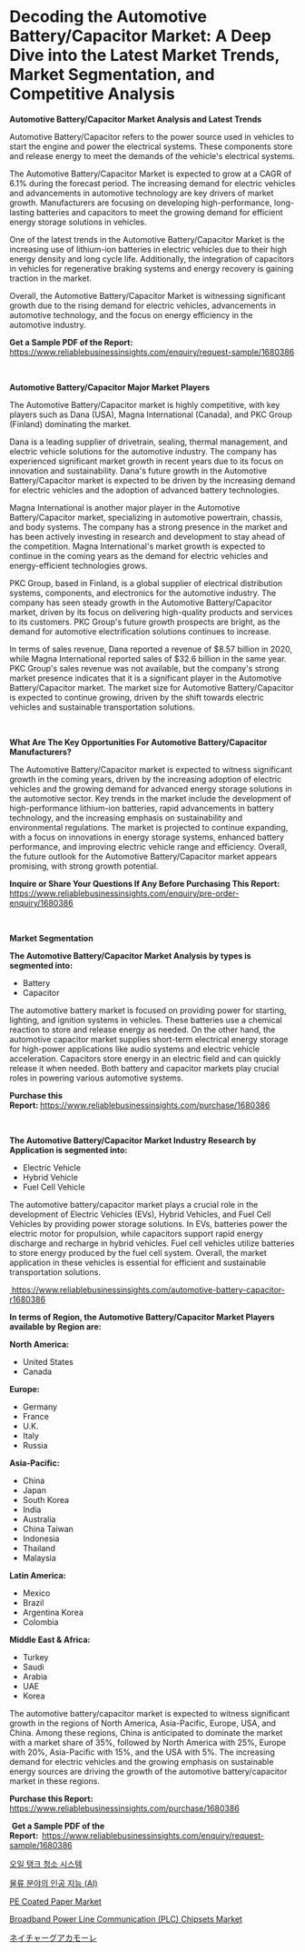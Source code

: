 <p><h1>Decoding the Automotive Battery/Capacitor Market: A Deep Dive into the Latest Market Trends, Market Segmentation, and Competitive Analysis</h1></p><p><strong>Automotive Battery/Capacitor Market Analysis and Latest Trends</strong></p>
<p><p>Automotive Battery/Capacitor refers to the power source used in vehicles to start the engine and power the electrical systems. These components store and release energy to meet the demands of the vehicle's electrical systems.</p><p>The Automotive Battery/Capacitor Market is expected to grow at a CAGR of 6.1% during the forecast period. The increasing demand for electric vehicles and advancements in automotive technology are key drivers of market growth. Manufacturers are focusing on developing high-performance, long-lasting batteries and capacitors to meet the growing demand for efficient energy storage solutions in vehicles.</p><p>One of the latest trends in the Automotive Battery/Capacitor Market is the increasing use of lithium-ion batteries in electric vehicles due to their high energy density and long cycle life. Additionally, the integration of capacitors in vehicles for regenerative braking systems and energy recovery is gaining traction in the market.</p><p>Overall, the Automotive Battery/Capacitor Market is witnessing significant growth due to the rising demand for electric vehicles, advancements in automotive technology, and the focus on energy efficiency in the automotive industry.</p></p>
<p><strong>Get a Sample PDF of the Report:&nbsp;</strong> <a href="https://www.reliablebusinessinsights.com/enquiry/request-sample/1680386">https://www.reliablebusinessinsights.com/enquiry/request-sample/1680386</a></p>
<p>&nbsp;</p>
<p><strong>Automotive Battery/Capacitor Major Market Players</strong></p>
<p><p>The Automotive Battery/Capacitor market is highly competitive, with key players such as Dana (USA), Magna International (Canada), and PKC Group (Finland) dominating the market.</p><p>Dana is a leading supplier of drivetrain, sealing, thermal management, and electric vehicle solutions for the automotive industry. The company has experienced significant market growth in recent years due to its focus on innovation and sustainability. Dana's future growth in the Automotive Battery/Capacitor market is expected to be driven by the increasing demand for electric vehicles and the adoption of advanced battery technologies.</p><p>Magna International is another major player in the Automotive Battery/Capacitor market, specializing in automotive powertrain, chassis, and body systems. The company has a strong presence in the market and has been actively investing in research and development to stay ahead of the competition. Magna International's market growth is expected to continue in the coming years as the demand for electric vehicles and energy-efficient technologies grows.</p><p>PKC Group, based in Finland, is a global supplier of electrical distribution systems, components, and electronics for the automotive industry. The company has seen steady growth in the Automotive Battery/Capacitor market, driven by its focus on delivering high-quality products and services to its customers. PKC Group's future growth prospects are bright, as the demand for automotive electrification solutions continues to increase.</p><p>In terms of sales revenue, Dana reported a revenue of $8.57 billion in 2020, while Magna International reported sales of $32.6 billion in the same year. PKC Group's sales revenue was not available, but the company's strong market presence indicates that it is a significant player in the Automotive Battery/Capacitor market. The market size for Automotive Battery/Capacitor is expected to continue growing, driven by the shift towards electric vehicles and sustainable transportation solutions.</p></p>
<p>&nbsp;</p>
<p><strong>What Are The Key Opportunities For Automotive Battery/Capacitor Manufacturers?</strong></p>
<p><p>The Automotive Battery/Capacitor market is expected to witness significant growth in the coming years, driven by the increasing adoption of electric vehicles and the growing demand for advanced energy storage solutions in the automotive sector. Key trends in the market include the development of high-performance lithium-ion batteries, rapid advancements in battery technology, and the increasing emphasis on sustainability and environmental regulations. The market is projected to continue expanding, with a focus on innovations in energy storage systems, enhanced battery performance, and improving electric vehicle range and efficiency. Overall, the future outlook for the Automotive Battery/Capacitor market appears promising, with strong growth potential.</p></p>
<p><strong>Inquire or Share Your Questions If Any Before Purchasing This Report:</strong> <a href="https://www.reliablebusinessinsights.com/enquiry/pre-order-enquiry/1680386">https://www.reliablebusinessinsights.com/enquiry/pre-order-enquiry/1680386</a></p>
<p>&nbsp;</p>
<p><strong>Market Segmentation</strong></p>
<p><strong>The Automotive Battery/Capacitor Market Analysis by types is segmented into:</strong></p>
<p><ul><li>Battery</li><li>Capacitor</li></ul></p>
<p><p>The automotive battery market is focused on providing power for starting, lighting, and ignition systems in vehicles. These batteries use a chemical reaction to store and release energy as needed. On the other hand, the automotive capacitor market supplies short-term electrical energy storage for high-power applications like audio systems and electric vehicle acceleration. Capacitors store energy in an electric field and can quickly release it when needed. Both battery and capacitor markets play crucial roles in powering various automotive systems.</p></p>
<p><strong>Purchase this Report:&nbsp;</strong><a href="https://www.reliablebusinessinsights.com/purchase/1680386">https://www.reliablebusinessinsights.com/purchase/1680386</a></p>
<p>&nbsp;</p>
<p><strong>The Automotive Battery/Capacitor Market Industry Research by Application is segmented into:</strong></p>
<p><ul><li>Electric Vehicle</li><li>Hybrid Vehicle</li><li>Fuel Cell Vehicle</li></ul></p>
<p><p>The automotive battery/capacitor market plays a crucial role in the development of Electric Vehicles (EVs), Hybrid Vehicles, and Fuel Cell Vehicles by providing power storage solutions. In EVs, batteries power the electric motor for propulsion, while capacitors support rapid energy discharge and recharge in hybrid vehicles. Fuel cell vehicles utilize batteries to store energy produced by the fuel cell system. Overall, the market application in these vehicles is essential for efficient and sustainable transportation solutions.</p></p>
<p><a href="https://www.reliablebusinessinsights.com/automotive-battery-capacitor-r1680386">&nbsp;https://www.reliablebusinessinsights.com/automotive-battery-capacitor-r1680386</a></p>
<p><strong>In terms of Region, the Automotive Battery/Capacitor Market Players available by Region are:</strong></p>
<p>
    <p> <strong> North America: </strong>
        <ul>
            <li>United States</li>
            <li>Canada</li>
        </ul>
        </p> 
    <p> <strong> Europe: </strong>
        <ul>
            <li>Germany</li>
            <li>France</li>
            <li>U.K.</li>
            <li>Italy</li>
            <li>Russia</li>
        </ul>
        </p> 
    <p> <strong> Asia-Pacific: </strong>
        <ul>
            <li>China</li>
            <li>Japan</li>
            <li>South Korea</li>
            <li>India</li>
            <li>Australia</li>
            <li>China Taiwan</li>
            <li>Indonesia</li>
            <li>Thailand</li>
            <li>Malaysia</li>
        </ul>
        </p> 
    <p> <strong> Latin America: </strong>
        <ul>
            <li>Mexico</li>
            <li>Brazil</li>
            <li>Argentina Korea</li>
            <li>Colombia</li>
        </ul>
        </p> 
    <p> <strong> Middle East & Africa: </strong>
        <ul>
            <li>Turkey</li>
            <li>Saudi</li>
            <li>Arabia</li>
            <li>UAE</li>
            <li>Korea</li>
        </ul>
    </p>
    </p>
<p><p>The automotive battery/capacitor market is expected to witness significant growth in the regions of North America, Asia-Pacific, Europe, USA, and China. Among these regions, China is anticipated to dominate the market with a market share of 35%, followed by North America with 25%, Europe with 20%, Asia-Pacific with 15%, and the USA with 5%. The increasing demand for electric vehicles and the growing emphasis on sustainable energy sources are driving the growth of the automotive battery/capacitor market in these regions.</p></p>
<p><strong>Purchase this Report: </strong><a href="https://www.reliablebusinessinsights.com/purchase/1680386">https://www.reliablebusinessinsights.com/purchase/1680386</a></p>
<p>&nbsp;<strong>Get a Sample PDF of the Report:&nbsp;&nbsp;</strong><a href="https://www.reliablebusinessinsights.com/enquiry/request-sample/1680386">https://www.reliablebusinessinsights.com/enquiry/request-sample/1680386</a></p>
<p><strong></strong></p>
<p><p><a href="https://github.com/hasanrajibul387/Market-Research-Report-List-1/blob/main/677108594123.md">오일 탱크 청소 시스템</a></p><p><a href="https://github.com/victorsharp87978/Market-Research-Report-List-1/blob/main/734012994122.md">물류 분야의 인공 지능 (AI)</a></p><p><a href="https://github.com/SashaBeier2023/Market-Research-Report-List-1/blob/main/pe-coated-paper-market.md">PE Coated Paper Market</a></p><p><a href="https://issuu.com/reportprime-2/docs/broadband-power-line-communication-_f9e9fa2fc2ecd0">Broadband Power Line Communication (PLC) Chipsets Market</a></p><p><a href="https://github.com/oqoeusbvpadwjs08/Market-Research-Report-List-2/blob/main/2453097100580.md">ネイチャーグアカモーレ</a></p></p>